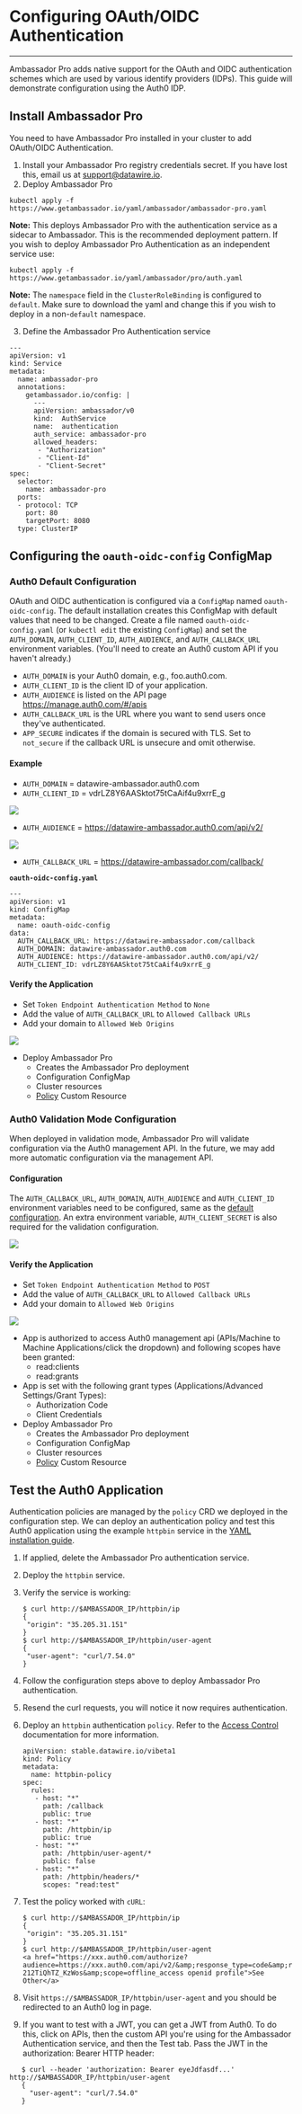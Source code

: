 # Configuring OAuth/OIDC Authentication
---

Ambassador Pro adds native support for the OAuth and OIDC authentication schemes which are used by various identify providers (IDPs). This guide will demonstrate configuration using the Auth0 IDP. 

## Install Ambassador Pro
You need to have Ambassador Pro installed in your cluster to add OAuth/OIDC Authentication.

1. Install your Ambassador Pro registry credentials secret. If you have lost this, email us at support@datawire.io.
2. Deploy Ambassador Pro

```
kubectl apply -f https://www.getambassador.io/yaml/ambassador/ambassador-pro.yaml
```

**Note:** This deploys Ambassador Pro with the authentication service as a sidecar to Ambassador. This is the recommended deployment pattern. If you wish to deploy Ambassador Pro Authentication as an independent service use:

```
kubectl apply -f https://www.getambassador.io/yaml/ambassador/pro/auth.yaml
```

**Note:** The `namespace` field in the `ClusterRoleBinding` is configured to `default`. Make sure to download the yaml and change this if you wish to deploy in a non-`default` namespace.

3. Define the Ambassador Pro Authentication service

```
---
apiVersion: v1
kind: Service
metadata:
  name: ambassador-pro
  annotations:
    getambassador.io/config: |
      ---
      apiVersion: ambassador/v0
      kind:  AuthService
      name:  authentication
      auth_service: ambassador-pro
      allowed_headers:
       - "Authorization"
       - "Client-Id"
       - "Client-Secret"
spec:
  selector:
    name: ambassador-pro
  ports:
  - protocol: TCP
    port: 80
    targetPort: 8080
  type: ClusterIP
```

## Configuring the `oauth-oidc-config` ConfigMap
### Auth0 Default Configuration

OAuth and OIDC authentication is configured via a `ConfigMap` named `oauth-oidc-config`. The default installation creates this ConfigMap with default values that need to be changed.  Create a file named `oauth-oidc-config.yaml` (or `kubectl edit` the existing `ConfigMap`) and set the `AUTH_DOMAIN`, `AUTH_CLIENT_ID`, `AUTH_AUDIENCE`, and `AUTH_CALLBACK_URL` environment variables. (You'll need to create an Auth0 custom API if you haven't already.)

* `AUTH_DOMAIN` is your Auth0 domain, e.g., foo.auth0.com.
* `AUTH_CLIENT_ID` is the client ID of your application.
* `AUTH_AUDIENCE` is listed on the API page https://manage.auth0.com/#/apis
* `AUTH_CALLBACK_URL` is the URL where you want to send users once they've authenticated.
* `APP_SECURE` indicates if the domain is secured with TLS. Set to `not_secure` if the callback URL is unsecure and omit otherwise.

#### Example
- `AUTH_DOMAIN` = datawire-ambassador.auth0.com
- `AUTH_CLIENT_ID` = vdrLZ8Y6AASktot75tCaAif4u9xrrE_g

![](/images/Auth0_domain_clientID.png)

- `AUTH_AUDIENCE` = https://datawire-ambassador.auth0.com/api/v2/

![](/images/Auth0_audience.png)

- `AUTH_CALLBACK_URL` = https://datawire-ambassador.com/callback/

**`oauth-oidc-config.yaml`**

```
---
apiVersion: v1
kind: ConfigMap
metadata:
  name: oauth-oidc-config
data:
  AUTH_CALLBACK_URL: https://datawire-ambassador.com/callback
  AUTH_DOMAIN: datawire-ambassador.auth0.com
  AUTH_AUDIENCE: https://datawire-ambassador.auth0.com/api/v2/
  AUTH_CLIENT_ID: vdrLZ8Y6AASktot75tCaAif4u9xrrE_g
```

#### Verify the Application
* Set `Token Endpoint Authentication Method` to `None`
* Add the value of `AUTH_CALLBACK_URL` to `Allowed Callback URLs`
* Add your domain to `Allowed Web Origins`

![](/images/Auth0_none.png)

* Deploy Ambassador Pro
	* Creates the Ambassador Pro deployment
	* Configuration ConfigMap
	* Cluster resources
	* [Policy](/reference/services/access-control) Custom Resource


### Auth0 Validation Mode Configuration

When deployed in validation mode, Ambassador Pro will validate configuration via the Auth0 management API. In the future, we may add more automatic configuration via the management API. 

#### Configuration
The `AUTH_CALLBACK_URL`, `AUTH_DOMAIN`, `AUTH_AUDIENCE` and `AUTH_CLIENT_ID` environment variables need to be configured, same as the [default configuration](/user-guide/oauth-oidc-auth#auth0-default-configuration). An extra environment variable, `AUTH_CLIENT_SECRET` is also required for the validation configuration.

![](/images/Auth0_secret.png)

#### Verify the Application
* Set `Token Endpoint Authentication Method` to `POST`
* Add the value of `AUTH_CALLBACK_URL` to `Allowed Callback URLs`
* Add your domain to `Allowed Web Origins`

![](/images/Auth0_method_callback_origins.png)

* App is authorized to access Auth0 management api (APIs/Machine to Machine Applications/click the dropdown) and following scopes have been granted:
	* read:clients
	* read:grants
* App is set with the following grant types (Applications/Advanced Settings/Grant Types): 
	* Authorization Code
	* Client Credentials
* Deploy Ambassador Pro
	* Creates the Ambassador Pro deployment
	* Configuration ConfigMap
	* Cluster resources
	* [Policy](/reference/services/access-control) Custom Resource


## Test the Auth0 Application
Authentication policies are managed by the `policy` CRD we deployed in the configuration step. We can deploy an authentication policy and test this Auth0 application using the example `httpbin` service in the [YAML installation guide](/user-guide/getting-started#3-creating-your-first-route).

1. If applied, delete the Ambassador Pro authentication service.
2. Deploy the `httpbin` service.
3. Verify the service is working:

   ```
   $ curl http://$AMBASSADOR_IP/httpbin/ip
   {
    "origin": "35.205.31.151"
   }
   $ curl http://$AMBASSADOR_IP/httpbin/user-agent
   {
    "user-agent": "curl/7.54.0"
   }
   ```
4. Follow the configuration steps above to deploy Ambassador Pro authentication.
5. Resend the curl requests, you will notice it now requires authentication.
6. Deploy an `httpbin` authentication `policy`. Refer to the [Access Control](/reference/services/auth-policy) documentation for more information.
   
   ```
   apiVersion: stable.datawire.io/vibeta1
   kind: Policy
   metadata:
     name: httpbin-policy
   spec:
     rules:
      - host: "*"
        path: /callback
        public: true
      - host: "*"
        path: /httpbin/ip
        public: true
      - host: "*"
        path: /httpbin/user-agent/*
        public: false
      - host: "*"
        path: /httpbin/headers/*
        scopes: "read:test"
   ```
7. Test the policy worked with `cURL`:

   ```
   $ curl http://$AMBASSADOR_IP/httpbin/ip
   {
    "origin": "35.205.31.151"
   }
   $ curl http://$AMBASSADOR_IP/httpbin/user-agent
   <a href="https://xxx.auth0.com/authorize?audience=https://xxx.auth0.com/api/v2/&amp;response_type=code&amp;redirect_uri=http://35.226.13.0/callback&amp;client_id=Z6m3lwCot6GaThT4L142nkOKNPeDe87n&amp;state=eyJhbGciOiJIUzI1NiIsInR5cCI6IkpXVCJ9.eyJleHAiOjE1MzY2OTQ2MjglhdCI6MUzNjY5NDMyOCwianRpIjoiN2FjOThjZTQtYjdjZi00NTU3LTlkYTEtZGJjNzZjYzNjZjg4IiwibmJmIjowLCJwYXRoIjoiL2h0dHBiaW4vdXNi1hZ2VudCJ9.NtBA5deqPn5XI7vonca4tpgYNrM-212TiQhTZ_KzWos&amp;scope=offline_access openid profile">See Other</a>
   ```
8. Visit `https://$AMBASSADOR_IP/httpbin/user-agent` and you should be redirected to an Auth0 log in page. 
9. If you want to test with a JWT, you can get a JWT from Auth0. To do this, click on APIs, then the custom API you're using for the Ambassador Authentication service, and then the Test tab. Pass the JWT in the authorization: Bearer HTTP header:

```
   $ curl --header 'authorization: Bearer eyeJdfasdf...' http://$AMBASSADOR_IP/httpbin/user-agent
   {
     "user-agent": "curl/7.54.0"
   }
```
